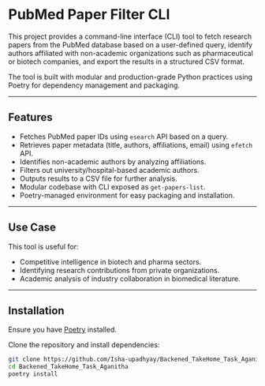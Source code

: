 # PubMed Paper Filter CLI

This project provides a command-line interface (CLI) tool to fetch research papers from the PubMed database based on a user-defined query, identify authors affiliated with non-academic organizations such as pharmaceutical or biotech companies, and export the results in a structured CSV format.

The tool is built with modular and production-grade Python practices using Poetry for dependency management and packaging.

---

## Features

- Fetches PubMed paper IDs using `esearch` API based on a query.
- Retrieves paper metadata (title, authors, affiliations, email) using `efetch` API.
- Identifies non-academic authors by analyzing affiliations.
- Filters out university/hospital-based academic authors.
- Outputs results to a CSV file for further analysis.
- Modular codebase with CLI exposed as `get-papers-list`.
- Poetry-managed environment for easy packaging and installation.

---

## Use Case

This tool is useful for:
- Competitive intelligence in biotech and pharma sectors.
- Identifying research contributions from private organizations.
- Academic analysis of industry collaboration in biomedical literature.

---

## Installation

Ensure you have [Poetry](https://python-poetry.org/docs/) installed.

Clone the repository and install dependencies:

```bash
git clone https://github.com/Isha-upadhyay/Backened_TakeHome_Task_Aganitha
cd Backened_TakeHome_Task_Aganitha
poetry install
